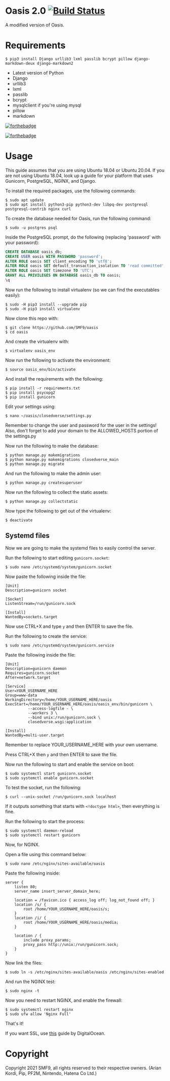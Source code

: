 # Oasis 2.0 [![Build Status](https://travis-ci.com/stampylongr/oasisclosed.svg?branch=master)](https://travis-ci.com/stampylongr/oasisclosed)
A modified version of Oasis.

# Requirements
```console
$ pip3 install Django urllib3 lxml passlib bcrypt pillow django-markdown-deux django-markdown2
```
  * Latest version of Python
  * Django
  * urllib3
  * lxml
  * passlib
  * bcrypt
  * mysqlclient if you're using mysql
  * pillow
  * markdown

[![forthebadge](https://forthebadge.com/images/badges/made-with-python.svg)](https://forthebadge.com)

[![forthebadge](https://forthebadge.com/images/badges/you-didnt-ask-for-this.svg)](https://forthebadge.com)

# **Usage**
This guide assumes that you are using Ubuntu 18.04 or Ubuntu 20.04. If you are not using Ubuntu 18.04, look up a guide for your platform that uses Gunicorn, PostgreSQL, NGINX, and Django.

To install the required packages, use the following commands:
```console
$ sudo apt update
$ sudo apt install python3-pip python3-dev libpq-dev postgresql postgresql-contrib nginx curl
```
To create the database needed for Oasis, run the following command:
```console
$ sudo -u postgres psql
```
Inside the PostgreSQL prompt, do the following (replacing 'password' with your password):
```sql
CREATE DATABASE oasis_db;
CREATE USER oasis WITH PASSWORD 'password';
ALTER ROLE oasis SET client_encoding TO 'utf8';
ALTER ROLE oasis SET default_transaction_isolation TO 'read committed';
ALTER ROLE oasis SET timezone TO 'UTC';
GRANT ALL PRIVILEGES ON DATABASE oasis_db TO oasis;
\q
```
Now run the following to install virtualenv (so we can find the executables easily):
```console
$ sudo -H pip3 install --upgrade pip
$ sudo -H pip3 install virtualenv
```
Now clone this repo with:
```console
$ git clone https://github.com/SMF9/oasis
$ cd oasis
```
And create the virtualenv with:
```console
$ virtualenv oasis_env
```
Now run the following to activate the environment:
```console
$ source oasis_env/bin/activate
```
And install the requirements with the following:
```console
$ pip install -r requirements.txt
$ pip install psycopg2
$ pip install gunicorn
```
Edit your settings using:
```console
$ nano ~/oasis/closedverse/settings.py
```
Remember to change the user and password for the user in the settings!
Also, don't forget to add your domain to the ALLOWED_HOSTS portion of the settings.py

Now run the following to make the database:
```console
$ python manage.py makemigrations
$ python manage.py makemigrations closedverse_main
$ python manage.py migrate
```

And run the following to make the admin user:
```console
$ python manage.py createsuperuser
```

Now run the following to collect the static assets:
```console
$ python manage.py collectstatic
```

Now type the following to get out of the virtualenv:
```console
$ deactivate
```

## Systemd files
Now we are going to make the systemd files to easily control the server.

Run the following to start editing `gunicorn.socket`:
```console
$ sudo nano /etc/systemd/system/gunicorn.socket
```
Now paste the following inside the file:
```
[Unit]
Description=gunicorn socket

[Socket]
ListenStream=/run/gunicorn.sock

[Install]
WantedBy=sockets.target
```

Now use CTRL+X and type `y` and then ENTER to save the file.

Run the following to create the service:
```console
$ sudo nano /etc/systemd/system/gunicorn.service
```

Paste the following inside the file:
```
[Unit]
Description=gunicorn daemon
Requires=gunicorn.socket
After=network.target

[Service]
User=YOUR_USERNAME_HERE
Group=www-data
WorkingDirectory=/home/YOUR_USERNAME_HERE/oasis
ExecStart=/home/YOUR_USERNAME_HERE/oasis/oasis_env/bin/gunicorn \
          --access-logfile - \
          --workers 3 \
          --bind unix:/run/gunicorn.sock \
          closedverse.wsgi:application

[Install]
WantedBy=multi-user.target
```
Remember to replace YOUR_USERNAME_HERE with your own username.

Press CTRL+X then `y` and then ENTER to save the file.

Now run the following to start and enable the service on boot:
```console
$ sudo systemctl start gunicorn.socket
$ sudo systemctl enable gunicorn.socket
```

To test the socket, run the following:
```console
$ curl --unix-socket /run/gunicorn.sock localhost
```

If it outputs something that starts with `<!doctype html>`, then everything is fine.

Run the following to start the process:
```console
$ sudo systemctl daemon-reload
$ sudo systemctl restart gunicorn
```

Now, for NGINX.

Open a file using this command below:
```console
$ sudo nano /etc/nginx/sites-available/oasis
```

Paste the following inside:
```nginx
server {
    listen 80;
    server_name insert_server_domain_here;

    location = /favicon.ico { access_log off; log_not_found off; }
    location /s/ {
        root /home/YOUR_USERNAME_HERE/oasis/s;
    }
    location /i/ {
        root /home/YOUR_USERNAME_HERE/oasis/media;
    }
    
    location / {
        include proxy_params;
        proxy_pass http://unix:/run/gunicorn.sock;
    }
}
```

Now link the files:
```console
$ sudo ln -s /etc/nginx/sites-available/oasis /etc/nginx/sites-enabled
```

And run the NGINX test:
```console
$ sudo nginx -t
```

Now you need to restart NGINX, and enable the firewall:
```console
$ sudo systemctl restart nginx
$ sudo ufw allow 'Nginx Full'
```

That's it!

If you want SSL, use [this](https://www.digitalocean.com/community/tutorials/how-to-secure-nginx-with-let-s-encrypt-on-ubuntu-18-04) guide by DigitalOcean.

# Copyright
Copyright 2021 SMF9, all rights reserved to their respective owners. (Arian Kordi, Pip, PF2M, Nintendo, Hatena Co Ltd.)


